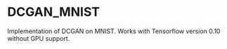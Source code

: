 # DCGAN_MNIST

Implementation of DCGAN on MNIST. Works with Tensorflow version 0.10 without GPU support.
